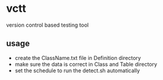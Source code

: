 # vctt
version control based testing tool
## usage
* create the ClassName.txt file in Definition directory
* make sure the data is correct in Class and Table directory
* set the schedule to run the detect.sh automatically
